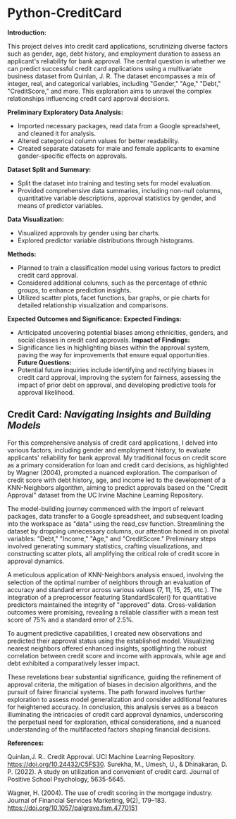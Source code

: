 # Python-CreditCard

**Introduction:**

This project delves into credit card applications, scrutinizing diverse factors such as gender, age, debt history, and employment duration to assess an applicant's reliability for bank approval. The central question is whether we can predict successful credit card applications using a multivariate business dataset from Quinlan, J. R. The dataset encompasses a mix of integer, real, and categorical variables, including "Gender," "Age," "Debt," "CreditScore," and more. This exploration aims to unravel the complex relationships influencing credit card approval decisions.

**Preliminary Exploratory Data Analysis:**
- Imported necessary packages, read data from a Google spreadsheet, and cleaned it for analysis.
- Altered categorical column values for better readability.
- Created separate datasets for male and female applicants to examine gender-specific effects on approvals.

**Dataset Split and Summary:**
- Split the dataset into training and testing sets for model evaluation.
- Provided comprehensive data summaries, including non-null columns, quantitative variable descriptions, approval statistics by gender, and means of predictor variables.

**Data Visualization:**
- Visualized approvals by gender using bar charts.
- Explored predictor variable distributions through histograms.

**Methods:**
- Planned to train a classification model using various factors to predict credit card approval.
- Considered additional columns, such as the percentage of ethnic groups, to enhance prediction insights.
- Utilized scatter plots, facet functions, bar graphs, or pie charts for detailed relationship visualization and comparisons.

**Expected Outcomes and Significance:**
**Expected Findings:**
- Anticipated uncovering potential biases among ethnicities, genders, and social classes in credit card approvals.
**Impact of Findings:**
- Significance lies in highlighting biases within the approval system, paving the way for improvements that ensure equal opportunities.
**Future Questions:**
- Potential future inquiries include identifying and rectifying biases in credit card approval, improving the system for fairness, assessing the impact of prior debt on approval, and developing predictive tools for approval likelihood.



## **Credit Card: *Navigating Insights and Building Models***

For this comprehensive analysis of credit card applications, I delved into various factors, including gender and employment history, to evaluate applicants' reliability for bank approval. My traditional focus on credit score as a primary consideration for loan and credit card decisions, as highlighted by Wagner (2004), prompted a nuanced exploration. The comparison of credit score with debt history, age, and income led to the development of a KNN-Neighbors algorithm, aiming to predict approvals based on the "Credit Approval" dataset from the UC Irvine Machine Learning Repository.

The model-building journey commenced with the import of relevant packages, data transfer to a Google spreadsheet, and subsequent loading into the workspace as "data" using the read_csv function. Streamlining the dataset by dropping unnecessary columns, our attention honed in on pivotal variables: "Debt," "Income," "Age," and "CreditScore." Preliminary steps involved generating summary statistics, crafting visualizations, and constructing scatter plots, all amplifying the critical role of credit score in approval dynamics.

A meticulous application of KNN-Neighbors analysis ensued, involving the selection of the optimal number of neighbors through an evaluation of accuracy and standard error across various values (7, 11, 15, 25, etc.). The integration of a preprocessor featuring StandardScaler() for quantitative predictors maintained the integrity of "approved" data. Cross-validation outcomes were promising, revealing a reliable classifier with a mean test score of 75% and a standard error of 2.5%.

To augment predictive capabilities, I created new observations and predicted their approval status using the established model. Visualizing nearest neighbors offered enhanced insights, spotlighting the robust correlation between credit score and income with approvals, while age and debt exhibited a comparatively lesser impact.

These revelations bear substantial significance, guiding the refinement of approval criteria, the mitigation of biases in decision algorithms, and the pursuit of fairer financial systems. The path forward involves further exploration to assess model generalization and consider additional features for heightened accuracy. In conclusion, this analysis serves as a beacon illuminating the intricacies of credit card approval dynamics, underscoring the perpetual need for exploration, ethical considerations, and a nuanced understanding of the multifaceted factors shaping financial decisions.

**References:**

Quinlan,J. R.. Credit Approval. UCI Machine Learning Repository. https://doi.org/10.24432/C5FS30.
Surekha, M., Umesh, U., & Dhinakaran, D. P. (2022). A study on utilization and convenient of credit card. Journal of Positive School Psychology, 5635-5645.

Wagner, H. (2004). The use of credit scoring in the mortgage industry. Journal of Financial Services Marketing, 9(2), 179–183. https://doi.org/10.1057/palgrave.fsm.4770151
